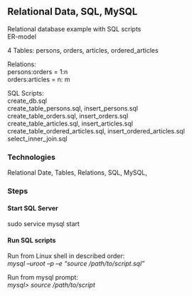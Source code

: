 ## Relational Data, SQL, MySQL
Relational database example with SQL scripts <br />
ER-model <br />

4 Tables: persons, orders, articles, ordered_articles <br />

Relations: <br />
persons:orders = 1:n <br />
orders:articles = n: m <br />

SQL Scripts: <br />
create_db.sql <br />
create_table_persons.sql, insert_persons.sql <br />
create_table_orders.sql, insert_orders.sql <br />
create_table_articles.sql, insert_articles.sql <br />
create_table_ordered_articles.sql, insert_ordered_articles.sql <br />
select_inner_join.sql



### Technologies
Relational Date, Tables, Relations, SQL, MySQL,


### Steps
#### Start SQL Server
sudo service mysql start

#### Run SQL scripts <br />
Run from Linux shell in described order: <br />
*mysql –uroot –p –e “source  /path/to/script.sql”* <br />

Run from mysql prompt: <br />
*mysql> source /path/to/script* <br />










